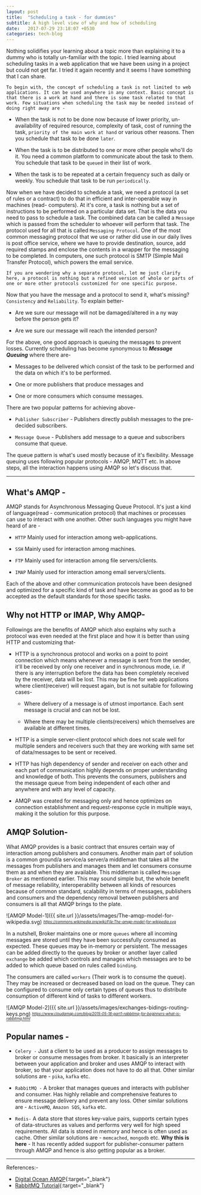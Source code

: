 ```yaml
---
layout: post
title:  "Scheduling a task - for dummies"
subtitle: A high level view of why and how of scheduling
date:   2017-07-29 23:18:07 +0530
categories: tech-blog
---
```

Nothing solidifies your learning about a topic more than explaining it to a dummy who is totally un-familiar with the topic. I tried learning about scheduling tasks in a web application that we have been using in a project but could not get far. I tried it again recently and it seems I have something that I can share.

`To begin with, the concept of scheduling a task is not limited to web applications. It can be used anywhere in any context. Basic concept is that there is a work at hand and there is some task related to that work. Few situations when scheduling the task may be needed instead of doing right away are -`
* When the task is not to be done now because of lower priority, un-availability of required resource, complexity of task, cost of running the task, ```priority of the main work at hand``` or various other reasons. Then you schedule that task to be done ```later```.

* When the task is to be distributed to one or more other people who'll do it. You need a common platform to communicate about the task to them. You schedule that task to be ```queued``` in their list of work.

* When the task is to be repeated at a certain frequency such as daily or weekly. You schedule that task to be run ```periodically```.

Now when we have decided to schedule a task, we need a protocol (a set of rules or a contract) to do that in efficient and inter-operable way in machines (read- computers). At it's core, a task is nothing but a set of instructions to be performed on a particular data set. That is the data you need to pass to schedule a task. The combined data can be called a `Message` which is passed from the scheduler to whoever will perform that task. The protocol used for all that is called `Messaging Protocol`. One of the most common messaging protocol that we use or rather did use in our daily lives is post office service, where we have to provide destination, source, add required stamps and enclose the contents in a wrapper for the messaging to be completed. In computers, one such protocol is SMTP (Simple Mail Transfer Protocol), which powers the email service.

``If you are wondering why a separate protocol, let me just clarify here, a protocol is nothing but a refined version of whole or parts of one or more other protocols customized for one specific purpose.``

Now that you have the message and a protocol to send it, what's missing? `Consistency` and `Reliability`. To explain better-
* Are we sure our message will not be damaged/altered in a ny way before the person gets it?

* Are we sure our message will reach the intended person?

For the above, one good approach is queuing the messages to prevent losses. Currently scheduling has become synonymous to __*Message Queuing*__ where there are-
* Messages to be delivered which consist of the task to be performed and the data on which it's to be performed.

* One or more publishers that produce messages and

* One or more consumers which consume messages.

There are two popular patterns for achieving above-

* ```Publisher Subscriber``` - Publishers directly publish messages to the pre-decided subscribers.

* ```Message Queue``` - Publishers add message to a queue and subscribers consume that queue.

The queue pattern is what's used mostly because of it's flexibility. Message queuing uses following popular protocols - AMQP, MQTT etc. In above steps, all the interaction happens using AMQP so let's discuss that.

---

What's AMQP -
---
AMQP stands for Asynchronous Messaging Queue Protocol. It's just a kind of language(read - communication protocol) that machines or processes can use to interact with one another. Other such languages you might have heard of are -
* ```HTTP``` Mainly used for interaction among web-applications.

* ```SSH``` Mainly used for interaction among machines.

* ```FTP``` Mainly used for interaction among file servers/clients.

* ```IMAP``` Mainly used for interaction among email servers/clients.

Each of the above and other communication protocols have been designed and optimized for a specific kind of task and have become as good as to be accepted as the default standards for those specific tasks.


Why not HTTP or IMAP, Why AMQP-
---
Followings are the benefits of AMQP which also explains why such a protocol was even needed at the first place and how it is better than using HTTP and customizing that-
* HTTP is a synchronous protocol and works on a point to point connection which means whenever a message is sent from the sender, it'll be received by only one receiver and in synchronous mode, i.e. if there is any interruption before the data has been completely received by the receiver, data will be lost. This may be fine for web applications where client(receiver) will request again, but is not suitable for following cases-

  * Where delivery of a message is of utmost importance. Each sent message is crucial and can not be lost.

  * Where there may be multiple clients(receivers) which themselves are available at different times.

* HTTP is a simple server-client protocol which does not scale well for multiple senders and receivers such that they are working with same set of data/messages to be sent or received.

* HTTP has high dependency of sender and receiver on each other and each part of communication highly depends on proper understanding and knowledge of both. This prevents the consumers, publishers and the message queue from being independent of each other and anywhere and with any level of capacity.

* AMQP was created for messaging only and hence optimizes on connection establishment and request-response cycle in multiple ways, making it the solution for this purpose.

AMQP Solution-
---
What AMQP provides is a basic contract that ensures certain way of interaction among publishers and consumers. Another main part of solution is a common ground/a service/a server/a middleman that takes all the messages from publishers and manages them and let consumers consume them as and when they are available. This middleman is called ```Message Broker``` as mentioned earlier. This may sound simple but, the whole benefit of message reliability, interoperability between all kinds of resources because of common standard, scalability in terms of messages, publishers and consumers and the dependency removal between publishers and consumers is all that AMQP brings to the plate.

![AMQP Model-1]({{ site.url }}/assets/images/The-amqp-model-for-wikipedia.svg)
*<sub><sup>https://commons.wikimedia.org/wiki/File:The-amqp-model-for-wikipedia.svg</sup></sub>*

In a nutshell, Broker maintains one or more ```queues``` where all incoming messages are stored until they have been successfully consumed as expected. These queues may be in-memory or persistent. The messages can be added directly to the queues by broker or another layer called ```exchange``` be added which controls and manages which messages are to be added to which queue based on rules called ```binding```.

The consumers are called ```workers``` (Their work is to consume the queue). They may be increased or decreased based on load on the queue. They can be configured to consume only certain types of queues thus to distribute consumption of different kind of tasks to different workers.

![AMQP Model-2]({{ site.url }}/assets/images/exchanges-bidings-routing-keys.png)
*<sub><sup>https://www.cloudamqp.com/blog/2015-05-18-part1-rabbitmq-for-beginners-what-is-rabbitmq.html</sup></sub>*


Popular names -
---

* ```Celery -``` Just a client to be used as a producer to assign messages to broker or consume messages from broker. It basically is an interpreter between your application and broker and uses AMQP to interact with broker, so that your application does not have to do all that. Other similar solutions are - ```pika```, ```kafka``` etc.

* ```RabbitMQ -``` A broker that manages queues and interacts with publisher and consumer. Has highly reliable and comprehensive features to ensure message delivery and prevent any loss. Other similar solutions are - ```ActiveMQ```, ```Amazon SQS```, ```kafka``` etc.

* ```Redis-``` A data store that stores key-value pairs, supports certain types of data-structures as values and performs very well for high speed requirements. All data is stored in memory and hence is often used as cache. Other similar solutions are - ```memcached```, ```mongodb``` etc. __Why this is here__ - It has recently added support for publisher-consumer pattern through AMQP and hence is also getting popular as a broker.


---
References:-
* [Digital Ocean AMQP](https://www.digitalocean.com/community/tutorials/an-advanced-message-queuing-protocol-amqp-walkthrough){:target="_blank"}
* [RabbitMQ Tutorial](https://www.rabbitmq.com/tutorials/tutorial-one-python.html){:target="_blank"}

